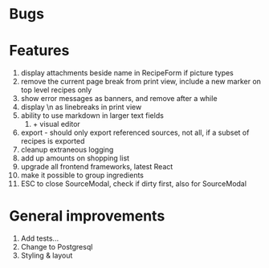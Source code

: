 # Bugs



# Features

1. display attachments beside name in RecipeForm if picture types
2. remove the current page break from print view, include a new marker on top level recipes only
3. show error messages as banners, and remove after a while
4. display \n as linebreaks in print view
5. ability to use markdown in larger text fields
   1. \+ visual editor
6. export - should only export referenced sources, not all, if a subset of recipes is exported
7. cleanup extraneous logging
8. add up amounts on shopping list
9. upgrade all frontend frameworks, latest React
10. make it possible to group ingredients
11. ESC to close SourceModal, check if dirty first, also for SourceModal

# General improvements

1. Add tests...
2. Change to Postgresql
3. Styling & layout
